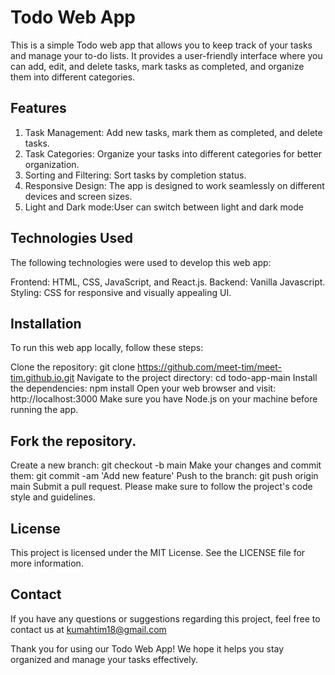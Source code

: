 # Todo Web App
This is a simple Todo web app that allows you to keep track of your tasks and manage your to-do lists. It provides a user-friendly interface where you can add, edit, and delete tasks, mark tasks as completed, and organize them into different categories.

## Features
1. Task Management: Add new tasks, mark them as completed, and delete tasks.
1. Task Categories: Organize your tasks into different categories for better organization.
1. Sorting and Filtering: Sort tasks by completion status. 
1. Responsive Design: The app is designed to work seamlessly on different devices and screen sizes.
1. Light and Dark mode:User can switch between light and dark mode

## Technologies Used
The following technologies were used to develop this web app:

Frontend: HTML, CSS, JavaScript, and React.js.
Backend: Vanilla Javascript.
Styling: CSS for responsive and visually appealing UI.

## Installation
To run this web app locally, follow these steps:

Clone the repository: git clone https://github.com/meet-tim/meet-tim.github.io.git
Navigate to the project directory: cd todo-app-main
Install the dependencies: npm install
Open your web browser and visit: http://localhost:3000
Make sure you have Node.js on your machine before running the app.



## Fork the repository.
Create a new branch: git checkout -b main
Make your changes and commit them: git commit -am 'Add new feature'
Push to the branch: git push origin main
Submit a pull request.
Please make sure to follow the project's code style and guidelines.

## License
This project is licensed under the MIT License. See the LICENSE file for more information.

## Contact
If you have any questions or suggestions regarding this project, feel free to contact us at kumahtim18@gmail.com

Thank you for using our Todo Web App! We hope it helps you stay organized and manage your tasks effectively.




